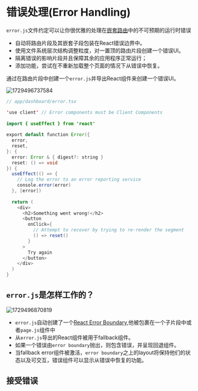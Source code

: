 # 错误处理(Error Handling)

`error.js`文件约定可以让你很优雅的处理在[嵌套路由](../1_Routing(路由)/1_Defining_Routes.md#嵌套路由)中的不可预期的运行时错误

- 自动将路由片段及其嵌套子段包装在React错误边界中。
- 使用文件系统层次结构调整粒度，对一置顶的路由片段创建一个错误UI。
- 隔离错误的影响片段并且保障其余的应用程序正常运行；
- 添加功能，尝试在不重新加载整个页面的情况下从错误中恢复。

通过在路由片段中创建一个`error.js`并导出React组件来创建一个错误UI。

![1729496737584](images/5_Error_Handling/1729496737584.png)

```java
// app/dashboard/error.tsx

'use client' // Error components must be Client Components
 
import { useEffect } from 'react'
 
export default function Error({
  error,
  reset,
}: {
  error: Error & { digest?: string }
  reset: () => void
}) {
  useEffect(() => {
    // Log the error to an error reporting service
    console.error(error)
  }, [error])
 
  return (
    <div>
      <h2>Something went wrong!</h2>
      <button
        onClick={
          // Attempt to recover by trying to re-render the segment
          () => reset()
        }
      >
        Try again
      </button>
    </div>
  )
}
```

## `error.js`是怎样工作的？

![1729496870819](images/5_Error_Handling/1729496870819.png)

- `error.js`自动创建了一个[React Error Boundary](https://react.dev/reference/react/Component#catching-rendering-errors-with-an-error-boundary),他被包裹在一个子片段中或者`page.js`组件中
- 从`error.js`导出的React组件被用于fallback组件。
- 如果一个错误由`error boundary`抛出，则包含错误，并呈现回退组件。
- 当fallback error组件被激活，`error boundary`之上的layout将保持他们的状态以及可交互，错误组件可以显示从错误中恢复的功能。


## 接受错误
